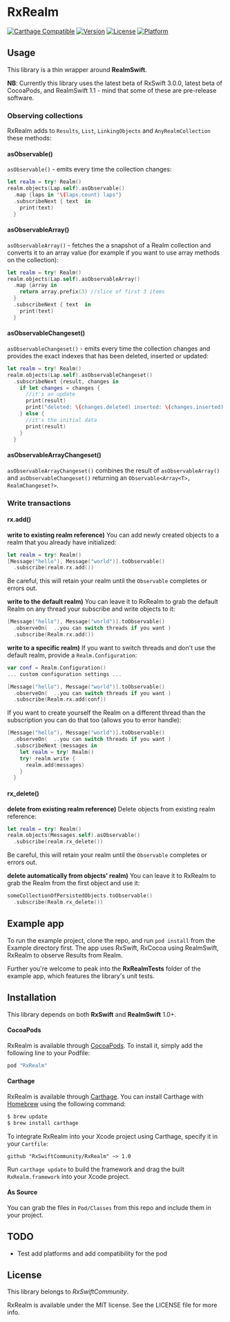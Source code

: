 # RxRealm

[![Carthage Compatible](https://img.shields.io/badge/Carthage-compatible-4BC51D.svg?style=flat)](https://github.com/Carthage/Carthage)
[![Version](https://img.shields.io/cocoapods/v/RxRealm.svg?style=flat)](http://cocoapods.org/pods/RxRealm)
[![License](https://img.shields.io/cocoapods/l/RxRealm.svg?style=flat)](http://cocoapods.org/pods/RxRealm)
[![Platform](https://img.shields.io/cocoapods/p/RxRealm.svg?style=flat)](http://cocoapods.org/pods/RxRealm)

## Usage

This library is a thin wrapper around __RealmSwift__.

**NB**: Currently this library uses the latest beta of RxSwift 3.0.0, latest beta of CocoaPods, and RealmSwift 1.1 - mind that some of these are pre-release software.

### Observing collections

RxRealm adds to `Results`, `List`, `LinkingObjects` and `AnyRealmCollection` these methods:

#### asObservable()
`asObservable()` - emits every time the collection changes:

```swift
let realm = try! Realm()
realm.objects(Lap.self).asObservable()
  .map {laps in "\(laps.count) laps"}
  .subscribeNext { text  in
    print(text)
  }
```

#### asObservableArray()
`asObservableArray()` - fetches the a snapshot of a Realm collection and converts it to an array value (for example if you want to use array methods on the collection):

```swift
let realm = try! Realm()
realm.objects(Lap.self).asObservableArray()
  .map {array in
    return array.prefix(3) //slice of first 3 items
  }
  .subscribeNext { text  in
    print(text)
  }
```

#### asObservableChangeset()
`asObservableChangeset()` - emits every time the collection changes and provides the exact indexes that has been deleted, inserted or updated:

```swift
let realm = try! Realm()
realm.objects(Lap.self).asObservableChangeset()
  .subscribeNext {result, changes in
    if let changes = changes {
	  //it's an update
	  print(result)
	  print("deleted: \(changes.deleted) inserted: \(changes.inserted) updated: \(changes.updated)")
	} else {
	  //it's the initial data
	  print(result)
	}
  }
```

#### asObservableArrayChangeset()

`asObservableArrayChangeset()` combines the result of `asObservableArray()` and `asObservableChangeset()` returning an `Observable<Array<T>, RealmChangeset?>`.

### Write transactions

#### rx.add()

__write to existing realm reference)__ You can add newly created objects to a realm that you already have initialized:

```swift
let realm = try! Realm()
[Message("hello"), Message("world")].toObservable()
  .subscribe(realm.rx.add())
```

Be careful, this will retain your realm until the `Observable` completes or errors out.

__write to the default realm)__ You can leave it to RxRealm to grab the default Realm on any thread your subscribe and write objects to it:

```swift
[Message("hello"), Message("world")].toObservable()
  .observeOn(  ..you can switch threads if you want )
  .subscribe(Realm.rx.add())
```

__write to a specific realm)__ If you want to switch threads and don't use the default realm, provide a `Realm.Configuration`:

```swift
var conf = Realm.Configuration()
... custom configuration settings ...

[Message("hello"), Message("world")].toObservable()
  .observeOn(  ..you can switch threads if you want )
  .subscribe(Realm.rx.add(conf))
```

If you want to create yourself the Realm on a different thread than the subscription you can do that too (allows you to error handle):

```swift
[Message("hello"), Message("world")].toObservable()
  .observeOn(  ..you can switch threads if you want )
  .subscribeNext {messages in
    let realm = try! Realm()
    try! realm.write {
      realm.add(messages)
    }
  }
```

#### rx_delete()

__delete from existing realm reference)__ Delete objects from existing realm reference:

```swift
let realm = try! Realm()
realm.objects(Messages.self).asObservable()
  .subscribe(realm.rx_delete())
```

Be careful, this will retain your realm until the `Observable` completes or errors out.

__delete automatically from objects' realm)__ You can leave it to RxRealm to grab the Realm from the first object and use it:

```swift
someCollectionOfPersistedObjects.toObservable()
  .subscribe(Realm.rx_delete())
```


## Example app

To run the example project, clone the repo, and run `pod install` from the Example directory first. The app uses RxSwift, RxCocoa using RealmSwift, RxRealm to observe Results from Realm.

Further you're welcome to peak into the __RxRealmTests__ folder of the example app, which features the library's unit tests.

## Installation

This library depends on both __RxSwift__ and __RealmSwift__ 1.0+.

#### CocoaPods
RxRealm is available through [CocoaPods](http://cocoapods.org). To install it, simply add the following line to your Podfile:

```ruby
pod "RxRealm"
```

#### Carthage

RxRealm is available through [Carthage](https://github.com/Carthage/Carthage). You can install Carthage with [Homebrew](http://brew.sh/) using the following command:

```bash
$ brew update
$ brew install carthage
```

To integrate RxRealm into your Xcode project using Carthage, specify it in your `Cartfile`:

```ogdl
github "RxSwiftCommunity/RxRealm" ~> 1.0
```

Run `carthage update` to build the framework and drag the built `RxRealm.framework` into your Xcode project.

#### As Source

You can grab the files in `Pod/Classes` from this repo and include them in your project.

## TODO

* Test add platforms and add compatibility for the pod

## License

This library belongs to _RxSwiftCommunity_.

RxRealm is available under the MIT license. See the LICENSE file for more info.
